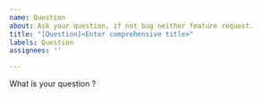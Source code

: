 ```yaml
---
name: Question
about: Ask your question, if not bug neither feature request.
title: "[Question]<Enter comprehensive title>"
labels: Question
assignees: ''

---
```


What is your question ?
